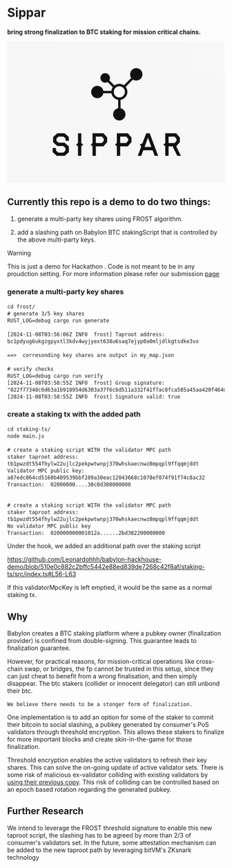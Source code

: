 # Sippar
**bring strong finalization to BTC staking for mission critical chains.**

![](logo.png)
## Currently this repo is a demo to do two things:

1. generate a multi-party key shares using FROST algorithm.

2. add a slashing path on Babylon BTC stakingScript that is controlled by the above multi-party keys.


> [!WARNING]
> This is just a demo for Hackathon . Code is not meant to be in any proudction setting. For more information please refer our submission [page](https://dorahacks.io/buidl/19063/milestones) 

### generate a multi-party key shares

```
cd frost/
# generate 3/5 key shares
RUST_LOG=debug cargo run generate

[2024-11-08T03:56:06Z INFO  frost] Taproot address: bc1pdyug6ukgzgpyxtl3kdv4wyjyext638u6saq7ejyp0a0mljdlkgtsdke3vx

==>  corresonding key shares are output in my_map.json

# verify checks
RUST_LOG=debug cargo run verify
[2024-11-08T03:58:55Z INFO  frost] Group signature: "022f77348c6d63a1b918954d6303a37f6cbd511a332f41f7ac8fca585a45aa420f464dd3c65036a6983d76e958873194010974df9bfd0281b4d5f04303bf0da0c5"
[2024-11-08T03:58:55Z INFO  frost] Signature valid: true
```

### create a staking tx with the added path
```
cd staking-ts/
node main.js

# create a staking script WITH the validator MPC path
staker taproot address:  tb1pwzdt554fhylw22ujlc2pekpwtwnpj370whskaecnwz8mpqpl9ffqqmjddt
Validator MPC public key:  a87edc864cd5160b489539bbf289a30eac12043668c1078ef074f91f74c8ac32
Transaction:  02000000....38c0d300000000


# create a staking script WITH the validator MPC path
staker taproot address:  tb1pwzdt554fhylw22ujlc2pekpwtwnpj370whskaecnwz8mpqpl9ffqqmjddt
No validator MPC public key
Transaction:  020000000001012a......2bd382200000000

```

Under the hook, we added an additional path over the staking script

https://github.com/Leonardohhh/babylon-hackhouse-demo/blob/510e0c882c2bffc5442e88ed839de7268c42f8af/staking-ts/src/index.ts#L56-L63

If this validatorMpcKey is left emptied, it would be the same as a normal staking tx.

## Why
Babylon creates a BTC staking platform where a pubkey owner (finalization provider) is confined from double-signing. This guarantee leads to finalization guarantee. 

However, for practical reasons, for mission-critical operations like cross-chain swap, or bridges, the fp cannot be trusted in this setup, since they can just cheat to benefit from a wrong finalisation, and then simply disappear. The btc stakers (collider or innocent delegator) can still unbond their btc. 

```
We believe there needs to be a stonger form of finalization.
```

One implementation is to add an option for some of the staker to commit their bitcoin to social slashing, a pubkey generated by consumer's PoS validators through threshold encryption. This allows these stakers to finalize for more important blocks and create skin-in-the-game for those finalization.

Threshold encryption enables the active validators to refresh their key shares. This can solve the on-going update of active validator sets. There is some risk of malicious ex-validator colliding with existing validators by [using their previous copy]((https://frost.zfnd.org/frost.html#admonition-danger)). This risk of colliding can be controlled based on an epoch based rotation regarding the generated pubkey.


## Further Research
We intend to leverage the FROST threshold signature to enable this new taproot script, the slashing has to be agreed by more than 2/3 of consumer's validators set. In the future, some attestation mechanism can be added to the new taproot path by leveraging bitVM's ZKsnark technology

